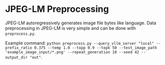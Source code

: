 # JPEG-LM Preprocessing

JPEG-LM autoregressively generates image file bytes like language. Data preprocessing in JPEG-LM is very simple and can be done with `preprocess.py`. 

Example command: `python preprocess.py --query_vllm_server "local" --prefix_ratio 0.375 --temp 1.0 --topp 0.9 --topk 50 --test_image_path 'example_image_input/*.png' --repeat_generation 10 --seed 42 --output_dir "out"`. 
